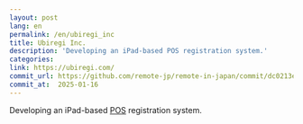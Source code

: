 ```yaml
---
layout: post
lang: en
permalink: /en/ubiregi_inc
title: Ubiregi Inc.
description: 'Developing an iPad-based POS registration system.'
categories: 
link: https://ubiregi.com/
commit_url: https://github.com/remote-jp/remote-in-japan/commit/dc0213e5d3bf547e1dd7b4da3b612a689016ef3e
commit_at:  2025-01-16
---
```


<p>Developing an iPad-based <a href="https://en.wikipedia.org/wiki/Point_of_sale">POS</a> registration system.</p>
